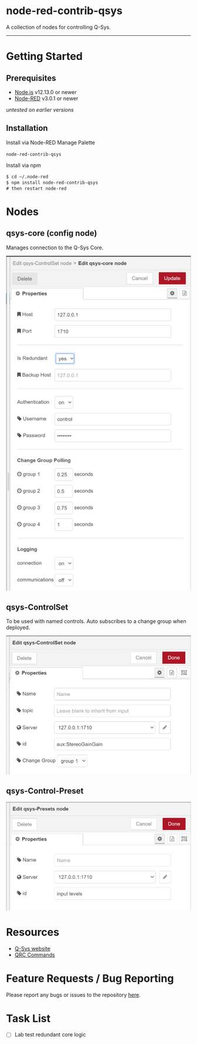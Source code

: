 # node-red-contrib-qsys

A collection of nodes for controlling Q-Sys.

---

# Getting Started

## Prerequisites

- [Node.js](https://nodejs.org/en/) v12.13.0 or newer
- [Node-RED](https://nodered.org) v3.0.1 or newer

*untested on earlier versions*

## Installation

Install via Node-RED Manage Palette

`node-red-contrib-qsys`

Install via npm

```
$ cd ~/.node-red
$ npm install node-red-contrib-qsys
# then restart node-red
```

# Nodes

## qsys-core (config node)

Manages connection to the Q-Sys Core.

![qsys-core edit dialog](images/edit_qsys-core.png)

## qsys-ControlSet

To be used with named controls. Auto subscribes to a change group when deployed.

![qsys-ControlSet edit dialog](images/edit_qsys-ControlSet.png)

## qsys-Control-Preset

![qsys-Presets edit dialog](images/edit_qsys-Preset.png)

# Resources

- [Q-Sys website](https://www.qsys.com/)
- [QRC Commands](https://q-syshelp.qsc.com/Content/External_Control_APIs/QRC/QRC_Commands.htm)

# Feature Requests / Bug Reporting

Please report any bugs or issues to the repository [here](https://github.com/dudest/node-red-contrib-qsys/issues).

# Task List

- [ ] Lab test redundant core logic
